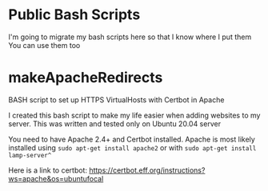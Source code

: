 # Public Bash Scripts
I'm going to migrate my bash scripts here so that I know where I put them
You can use them too

# makeApacheRedirects
BASH script to set up HTTPS VirtualHosts with Certbot in Apache

I created this bash script to make my life easier when adding websites to my server.
This was written and tested only on Ubuntu 20.04 server

You need to have Apache 2.4+ and Certbot installed.
Apache is most likely installed using `sudo apt-get install apache2` or with `sudo apt-get install lamp-server^`

Here is a link to certbot: https://certbot.eff.org/instructions?ws=apache&os=ubuntufocal


